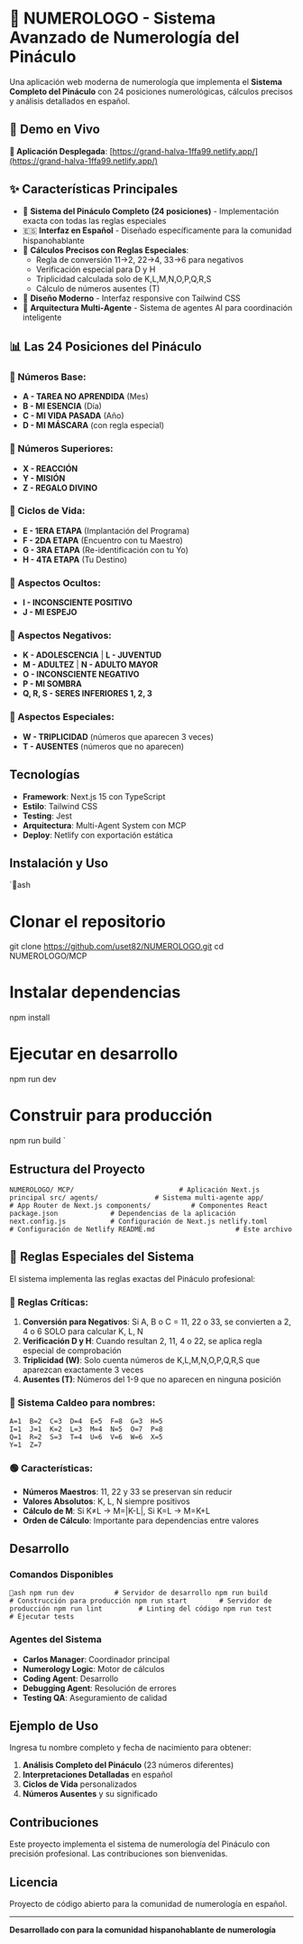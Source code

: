 ﻿# 📿 NUMEROLOGO - Sistema Avanzado de Numerología del Pináculo

Una aplicación web moderna de numerología que implementa el **Sistema Completo del Pináculo** con 24 posiciones numerológicas, cálculos precisos y análisis detallados en español.

## 🌟 Demo en Vivo

**🚀 Aplicación Desplegada**: [https://grand-halva-1ffa99.netlify.app/](https://grand-halva-1ffa99.netlify.app/)

## ✨ Características Principales

- 🎯 **Sistema del Pináculo Completo (24 posiciones)** - Implementación exacta con todas las reglas especiales
- 🇪🇸 **Interfaz en Español** - Diseñado específicamente para la comunidad hispanohablante
- 🔢 **Cálculos Precisos con Reglas Especiales**:
  - Regla de conversión 11→2, 22→4, 33→6 para negativos
  - Verificación especial para D y H
  - Triplicidad calculada solo de K,L,M,N,O,P,Q,R,S
  - Cálculo de números ausentes (T)
- 🎨 **Diseño Moderno** - Interfaz responsive con Tailwind CSS
- 🤖 **Arquitectura Multi-Agente** - Sistema de agentes AI para coordinación inteligente

## 📊 Las 24 Posiciones del Pináculo

### 🔷 Números Base:
- **A - TAREA NO APRENDIDA** (Mes)
- **B - MI ESENCIA** (Día)
- **C - MI VIDA PASADA** (Año)
- **D - MI MÁSCARA** (con regla especial)

### 🔷 Números Superiores:
- **X - REACCIÓN**
- **Y - MISIÓN**
- **Z - REGALO DIVINO**

### 🔷 Ciclos de Vida:
- **E - 1ERA ETAPA** (Implantación del Programa)
- **F - 2DA ETAPA** (Encuentro con tu Maestro)
- **G - 3RA ETAPA** (Re-identificación con tu Yo)
- **H - 4TA ETAPA** (Tu Destino)

### 🔷 Aspectos Ocultos:
- **I - INCONSCIENTE POSITIVO**
- **J - MI ESPEJO**

### 🔷 Aspectos Negativos:
- **K - ADOLESCENCIA** | **L - JUVENTUD**
- **M - ADULTEZ** | **N - ADULTO MAYOR**
- **O - INCONSCIENTE NEGATIVO**
- **P - MI SOMBRA**
- **Q, R, S - SERES INFERIORES 1, 2, 3**

### 🔷 Aspectos Especiales:
- **W - TRIPLICIDAD** (números que aparecen 3 veces)
- **T - AUSENTES** (números que no aparecen)

##  Tecnologías

- **Framework**: Next.js 15 con TypeScript
- **Estilo**: Tailwind CSS
- **Testing**: Jest
- **Arquitectura**: Multi-Agent System con MCP
- **Deploy**: Netlify con exportación estática

##  Instalación y Uso

`ash
# Clonar el repositorio
git clone https://github.com/uset82/NUMEROLOGO.git
cd NUMEROLOGO/MCP

# Instalar dependencias
npm install

# Ejecutar en desarrollo
npm run dev

# Construir para producción
npm run build
`

##  Estructura del Proyecto

`
NUMEROLOGO/
 MCP/                          # Aplicación Next.js principal
    src/
       agents/              # Sistema multi-agente
       app/                 # App Router de Next.js
       components/          # Componentes React
    package.json             # Dependencias de la aplicación
    next.config.js           # Configuración de Next.js
 netlify.toml                 # Configuración de Netlify
 README.md                    # Este archivo
`

## 📏 Reglas Especiales del Sistema

El sistema implementa las reglas exactas del Pináculo profesional:

### 🔴 Reglas Críticas:
1. **Conversión para Negativos**: Si A, B o C = 11, 22 o 33, se convierten a 2, 4 o 6 SOLO para calcular K, L, N
2. **Verificación D y H**: Cuando resultan 2, 11, 4 o 22, se aplica regla especial de comprobación
3. **Triplicidad (W)**: Solo cuenta números de K,L,M,N,O,P,Q,R,S que aparezcan exactamente 3 veces
4. **Ausentes (T)**: Números del 1-9 que no aparecen en ninguna posición

### 🔵 Sistema Caldeo para nombres:
```
A=1  B=2  C=3  D=4  E=5  F=8  G=3  H=5
I=1  J=1  K=2  L=3  M=4  N=5  O=7  P=8
Q=1  R=2  S=3  T=4  U=6  V=6  W=6  X=5
Y=1  Z=7
```

### 🟢 Características:
- **Números Maestros**: 11, 22 y 33 se preservan sin reducir
- **Valores Absolutos**: K, L, N siempre positivos
- **Cálculo de M**: Si K≠L → M=|K-L|, Si K=L → M=K+L
- **Orden de Cálculo**: Importante para dependencias entre valores

##  Desarrollo

### Comandos Disponibles

`ash
npm run dev          # Servidor de desarrollo
npm run build        # Construcción para producción
npm run start        # Servidor de producción
npm run lint         # Linting del código
npm run test         # Ejecutar tests
`

### Agentes del Sistema

- **Carlos Manager**: Coordinador principal
- **Numerology Logic**: Motor de cálculos
- **Coding Agent**: Desarrollo
- **Debugging Agent**: Resolución de errores
- **Testing QA**: Aseguramiento de calidad

##  Ejemplo de Uso

Ingresa tu nombre completo y fecha de nacimiento para obtener:

1. **Análisis Completo del Pináculo** (23 números diferentes)
2. **Interpretaciones Detalladas** en español
3. **Ciclos de Vida** personalizados
4. **Números Ausentes** y su significado

##  Contribuciones

Este proyecto implementa el sistema de numerología del Pináculo con precisión profesional. Las contribuciones son bienvenidas.

##  Licencia

Proyecto de código abierto para la comunidad de numerología en español.

---

**Desarrollado con  para la comunidad hispanohablante de numerología**